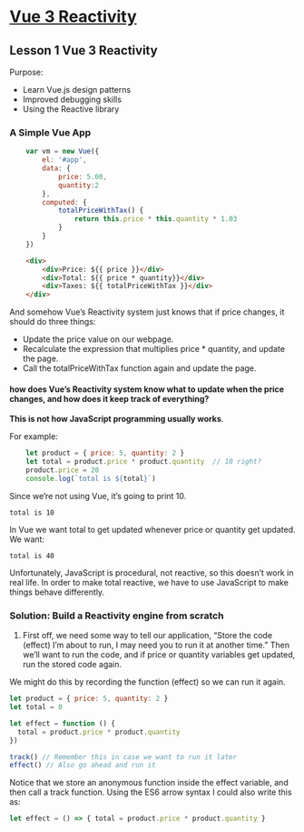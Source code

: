 # [Vue 3 Reactivity](https://www.vuemastery.com/courses/vue-3-reactivity/vue3-reactivity/)

## Lesson 1 Vue 3 Reactivity

Purpose:

- Learn Vue.js design patterns
- Improved debugging skills
- Using the Reactive library

### A Simple Vue App

```javaScript
    var vm = new Vue({
        el: '#app',
        data: {
            price: 5.00,
            quantity:2
        },
        computed: {
            totalPriceWithTax() {
                return this.price * this.quantity * 1.03
            }
        }
    })
```

```html
    <div>
        <div>Price: ${{ price }}</div>
        <div>Total: ${{ price * quantity}}</div>
        <div>Taxes: ${{ totalPriceWithTax }}</div>
    </div>
```

And somehow Vue’s Reactivity system just knows that if price changes, it should do three things:

- Update the price value on our webpage.
- Recalculate the expression that multiplies price * quantity, and update the page.
- Call the totalPriceWithTax function again and update the page.

#### how does Vue’s Reactivity system know what to update when the price changes, and how does it keep track of everything?

**This is not how JavaScript programming usually works**.

For example:

```javaScript
    let product = { price: 5, quantity: 2 }
    let total = product.price * product.quantity  // 10 right?
    product.price = 20
    console.log(`total is ${total}`)
```

Since we’re not using Vue, it’s going to print 10.

```
total is 10
```

In Vue we want total to get updated whenever price or quantity get updated. We want:

```
total is 40
```

Unfortunately, JavaScript is procedural, not reactive, so this doesn’t work in real life. In order to make total reactive, we have to use JavaScript to make things behave differently.

### Solution: Build a Reactivity engine from scratch

1. First off, we need some way to tell our application, “Store the code (effect) I’m about to run, I may need you to run it at another time.” Then we’ll want to run the code, and if price or quantity variables get updated, run the stored code again.

We might do this by recording the function (effect) so we can run it again.

```javaScript
let product = { price: 5, quantity: 2 }
let total = 0

let effect = function () { 
  total = product.price * product.quantity
})

track() // Remember this in case we want to run it later
effect() // Also go ahead and run it
```

Notice that we store an anonymous function inside the effect variable, and then call a track function. Using the ES6 arrow syntax I could also write this as:

```javaScript
let effect = () => { total = product.price * product.quantity }
```
